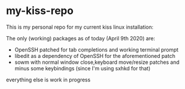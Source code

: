 # my-kiss-repo

This is my personal repo for my current kiss linux installation:

The only (working) packages as of today (April 9th 2020) are:

- OpenSSH patched for tab completions and working terminal prompt
- libedit as a dependency of OpenSSH for the aforementioned patch
- sowm with normal window close,keyboard move/resize patches and minus some keybindings (since I'm using sxhkd for that)

everything else is work in progress
